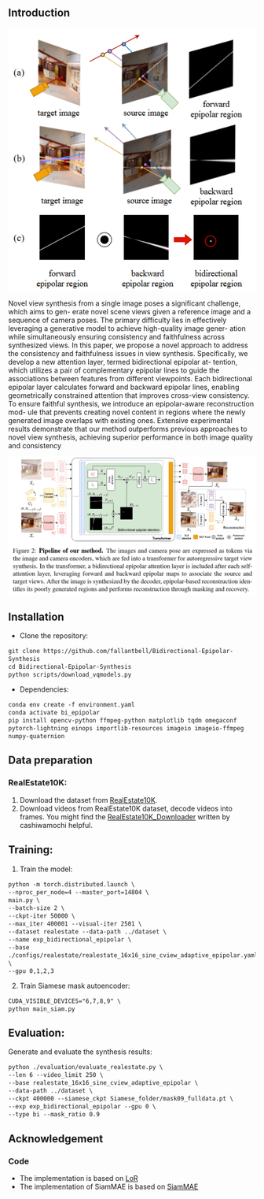 ## Introduction

![image](https://github.com/fallantbell/Bidirectional-Epipolar-Synthesis/blob/master/assets/teaser.png)  

Novel view synthesis from a single image poses a significant challenge, which aims to gen-
erate novel scene views given a reference image and a sequence of camera poses. The primary
difficulty lies in effectively leveraging a generative model to achieve high-quality image gener-
ation while simultaneously ensuring consistency and faithfulness across synthesized views. In
this paper, we propose a novel approach to address the consistency and faithfulness issues in
view synthesis. Specifically, we develop a new attention layer, termed bidirectional epipolar at-
tention, which utilizes a pair of complementary epipolar lines to guide the associations between
features from different viewpoints. Each bidirectional epipolar layer calculates forward and
backward epipolar lines, enabling geometrically constrained attention that improves cross-view
consistency. To ensure faithful synthesis, we introduce an epipolar-aware reconstruction mod-
ule that prevents creating novel content in regions where the newly generated image overlaps
with existing ones. Extensive experimental results demonstrate that our method outperforms
previous approaches to novel view synthesis, achieving superior performance in both image
quality and consistency

![image](https://github.com/fallantbell/Bidirectional-Epipolar-Synthesis/blob/master/assets/overview.png)  

## Installation
- Clone the repository:
```
git clone https://github.com/fallantbell/Bidirectional-Epipolar-Synthesis
cd Bidirectional-Epipolar-Synthesis
python scripts/download_vqmodels.py
```
- Dependencies:  
```
conda env create -f environment.yaml
conda activate bi_epipolar
pip install opencv-python ffmpeg-python matplotlib tqdm omegaconf pytorch-lightning einops importlib-resources imageio imageio-ffmpeg numpy-quaternion
```

## Data preparation

### RealEstate10K:
1. Download the dataset from [RealEstate10K](https://google.github.io/realestate10k/).
2. Download videos from RealEstate10K dataset, decode videos into frames. You might find the [RealEstate10K_Downloader](https://github.com/cashiwamochi/RealEstate10K_Downloader) written by cashiwamochi helpful. 

## Training:

1. Train the model:
```
python -m torch.distributed.launch \
--nproc_per_node=4 --master_port=14804 \
main.py \
--batch-size 2 \
--ckpt-iter 50000 \
--max_iter 400001 --visual-iter 2501 \
--dataset realestate --data-path ../dataset \
--name exp_bidirectional_epipolar \
--base ./configs/realestate/realestate_16x16_sine_cview_adaptive_epipolar.yaml \
--gpu 0,1,2,3
```

2. Train Siamese mask autoencoder:
```
CUDA_VISIBLE_DEVICES="6,7,8,9" \
python main_siam.py
```

## Evaluation:
Generate and evaluate the synthesis results:
```
python ./evaluation/evaluate_realestate.py \
--len 6 --video_limit 250 \
--base realestate_16x16_sine_cview_adaptive_epipolar \
--data-path ../dataset \
--ckpt 400000 --siamese_ckpt Siamese_folder/mask09_fulldata.pt \
--exp exp_bidirectional_epipolar --gpu 0 \
--type bi --mask_ratio 0.9
```

## Acknowledgement
### Code
- The implementation is based on [LoR](https://github.com/xrenaa/Look-Outside-Room)
- The implementation of SiamMAE is based on [SiamMAE](https://github.com/Jeremylin0904/SiamMAE_DeepLearning_final)
